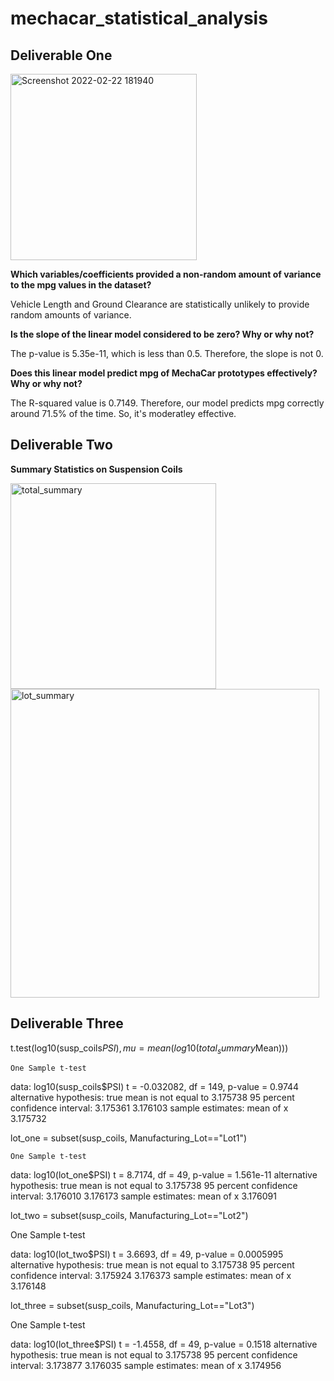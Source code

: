 # mechacar_statistical_analysis

## Deliverable One 

<img width="298" alt="Screenshot 2022-02-22 181940" src="https://user-images.githubusercontent.com/92737670/155236222-67669697-ea97-4c76-9758-898d9d1f974c.png">

**Which variables/coefficients provided a non-random amount of variance to the mpg values in the dataset?** 

Vehicle Length and Ground Clearance are statistically unlikely to provide random amounts of variance.

**Is the slope of the linear model considered to be zero? Why or why not?**

The p-value is 5.35e-11, which is less than 0.5. Therefore, the slope is not 0.

**Does this linear model predict mpg of MechaCar prototypes effectively? Why or why not?**

The R-squared value is 0.7149. Therefore, our model predicts mpg correctly around 71.5% of the time. So, it's moderatley effective. 

## Deliverable Two 

**Summary Statistics on Suspension Coils**

<img width="329" alt="total_summary" src="https://user-images.githubusercontent.com/92737670/155034895-0c224a4a-150a-4433-96cd-cced034d0da7.png">


<img width="494" alt="lot_summary" src="https://user-images.githubusercontent.com/92737670/155045176-f86a0177-5871-4f1d-9069-5f9f079eb4e1.png">



## Deliverable Three 

t.test(log10(susp_coils$PSI),mu=mean(log10(total_summary$Mean)))

	One Sample t-test

data:  log10(susp_coils$PSI)
t = -0.032082, df = 149, p-value = 0.9744
alternative hypothesis: true mean is not equal to 3.175738
95 percent confidence interval:
 3.175361 3.176103
sample estimates:
mean of x 
 3.175732 
 
 
 
lot_one = subset(susp_coils, Manufacturing_Lot=="Lot1")

	One Sample t-test

data:  log10(lot_one$PSI)
t = 8.7174, df = 49, p-value
= 1.561e-11
alternative hypothesis: true mean is not equal to 3.175738
95 percent confidence interval:
 3.176010 3.176173
sample estimates:
mean of x 
 3.176091 


lot_two = subset(susp_coils, Manufacturing_Lot=="Lot2")

One Sample t-test

data:  log10(lot_two$PSI)
t = 3.6693, df = 49, p-value
= 0.0005995
alternative hypothesis: true mean is not equal to 3.175738
95 percent confidence interval:
 3.175924 3.176373
sample estimates:
mean of x 
 3.176148 


lot_three = subset(susp_coils, Manufacturing_Lot=="Lot3")

One Sample t-test

data:  log10(lot_three$PSI)
t = -1.4558, df = 49, p-value
= 0.1518
alternative hypothesis: true mean is not equal to 3.175738
95 percent confidence interval:
 3.173877 3.176035
sample estimates:
mean of x 
 3.174956
